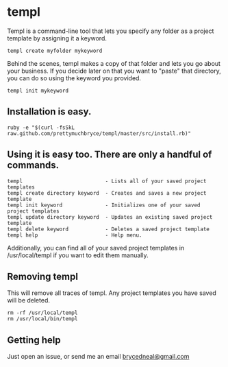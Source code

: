 # templ

Templ is a command-line tool that lets you specify any folder as a project template by assigning it a keyword. 

	templ create myfolder mykeyword

Behind the scenes, templ makes a copy of that folder and lets you go about your business. If you decide later on that you want to "paste" that directory, you can do so using the keyword you provided.

	templ init mykeyword

## Installation is easy.

	ruby -e "$(curl -fsSkL raw.github.com/prettymuchbryce/templ/master/src/install.rb)"

## Using it is easy too. There are only a handful of commands.

	templ 							- Lists all of your saved project templates
	templ create directory keyword 	- Creates and saves a new project template
	templ init keyword 				- Initializes one of your saved project templates
	templ update directory keyword 	- Updates an existing saved project template
	templ delete keyword 			- Deletes a saved project template
	templ help 						- Help menu. 

Additionally, you can find all of your saved project templates in /usr/local/templ if you want to edit them manually.

## Removing templ
This will remove all traces of templ. Any project templates you have saved will be deleted.

	rm -rf /usr/local/templ
	rm /usr/local/bin/templ

## Getting help

Just open an issue, or send me an email brycedneal@gmail.com